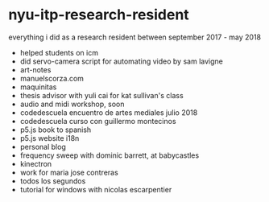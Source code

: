 # nyu-itp-research-resident
everything i did as a research resident between september 2017 - may 2018

* helped students on icm
* did servo-camera script for automating video by sam lavigne
* art-notes
* manuelscorza.com
* maquinitas
* thesis advisor with yuli cai for kat sullivan's class
* audio and midi workshop, soon
* codedescuela encuentro de artes mediales julio 2018
* codedescuela curso con guillermo montecinos
* p5.js book to spanish
* p5.js website i18n
* personal blog
* frequency sweep with dominic barrett, at babycastles
* kinectron
* work for maria jose contreras
* todos los segundos
* tutorial for windows with nicolas escarpentier
